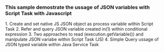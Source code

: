 <h3>This sample demostrate the ussage of JSON variables with Script Task with Javascript</h3>
  1. Create and set native JS JSON object as process variable within Script Task
  2. Refer and query JSON variable created in(1) within conditional expression
  3. Two approaches to read (execution.getVariable()) and manipulate JSON variabe within Script Task (JS)
  4. Simple Query ussage of JSON typed variable within Java Service Task
